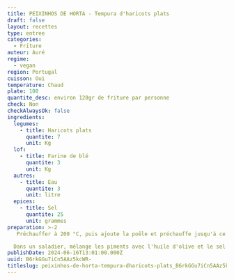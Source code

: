 ```yaml
---
title: PEIXINHOS DE HORTA - Tempura d'haricots plats
draft: false
layout: recettes
type: entree
categories:
  - Friture
auteur: Auré
regime:
  - vegan
region: Portugal
cuisson: Oui
temperature: Chaud
plate: 100
quantite_desc: environ 120gr de friture par personne
check: Non
checkAlwaysOk: false
ingredients:
  legumes:
    - title: Haricots plats
      quantite: 7
      unit: Kg
  lof:
    - title: Farine de blé
      quantite: 3
      unit: Kg
  autres:
    - title: Eau
      quantite: 3
      unit: litre
  epices:
    - title: Sel
      quantite: 25
      unit: grammes
preparation: >-2
   Préchauffer à 200 °C, puis ajoute la poêle et préchauffe jusqu'à ce que le centre atteigne la même température.

  Dans un saladier, mélange les piments avec l'huile d'olive et le sel. Ajoute dans la poêle chaude et fais cuire au four, en remuant toutes les 2 minutes. Tourne la poêle de 90° toutes les 5 minutes pendant 15 minutes environ au total. Fais cuire jusqu'à ce que les piments soient tendres et boursouflés. Sers immédiatement.
publishDate: 2024-06-16T13:01:00.000Z
uuid: B6rkGGu7iCn5AAz5kcWR-
titleslug: peixinhos-de-horta-tempura-dharicots-plats_B6rkGGu7iCn5AAz5kcWR-
---
```

